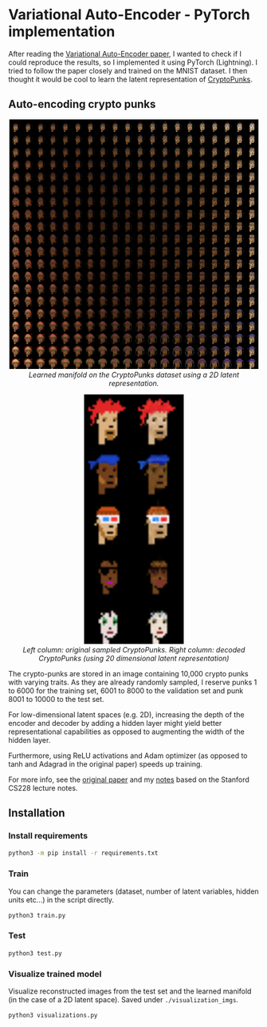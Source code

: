 # Variational Auto-Encoder - PyTorch implementation

After reading the [Variational Auto-Encoder paper](https://arxiv.org/abs/1312.6114), I wanted to check if I could reproduce the results, so I implemented it using PyTorch (Lightning). I tried to follow the paper closely and trained on the MNIST dataset. I then thought it would be cool to learn the latent representation of [CryptoPunks](https://www.larvalabs.com/cryptopunks).

## Auto-encoding crypto punks

<p align="center">
 <img src="./visualization_imgs/punks_learned_manifold_latent_variables=2.png" width=500/>
    <br>
    <em>Learned manifold on the CryptoPunks dataset using a 2D latent representation.</em>
</p>

<p align="center">
 <img src="./visualization_imgs/punks_reconstruction_latent_variables=20.png" width=200/>
    <br>
    <em>Left column: original sampled CryptoPunks. Right column: decoded CryptoPunks (using 20 dimensional latent representation)</em>
</p>

The crypto-punks are stored in an image containing 10,000 crypto punks with varying traits. As they are already randomly sampled, I reserve punks 1 to 6000 for the training set, 6001 to 8000 to the validation set and punk 8001 to 10000 to the test set.

For low-dimensional latent spaces (e.g. 2D), increasing the depth of the encoder and decoder by adding a hidden layer might yield better representational capabilities as opposed to augmenting the width of the hidden layer.

Furthermore, using ReLU activations and Adam optimizer (as opposed to tanh and Adagrad in the original paper) speeds up training.

For more info, see the [original paper](https://arxiv.org/abs/1312.6114) and my [notes](https://timothydelille.github.io/content/stanford_cs228_probabilistic_graphical_modeling.html#variational-auto-encoder) based on the Stanford CS228 lecture notes.

## Installation
### Install requirements
```bash
python3 -m pip install -r requirements.txt
```

### Train
You can change the parameters (dataset, number of latent variables, hidden units etc...) in the script directly.

```bash
python3 train.py
```

### Test
```bash
python3 test.py
```

### Visualize trained model
Visualize reconstructed images from the test set and the learned manifold (in the case of a 2D latent space). Saved under `./visualization_imgs`.

```bash
python3 visualizations.py
```
